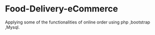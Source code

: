 # Food-Delivery-eCommerce
 Applying some of the functionalities of  online order using php ,bootstrap ,Mysql.
